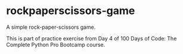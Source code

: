 # rockpaperscissors-game
A simple rock-paper-scissors game. 

This is part of practice exercise from Day 4 of 100 Days of Code: The Complete Python Pro Bootcamp course. 
